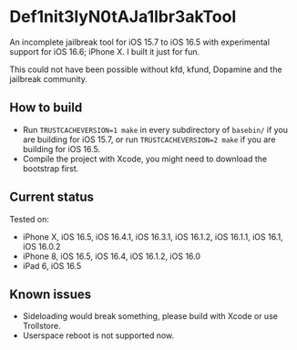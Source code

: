 # Def1nit3lyN0tAJa1lbr3akTool

An incomplete jailbreak tool for iOS 15.7 to iOS 16.5 with experimental support for iOS 16.6; iPhone X. I built it just for fun.

This could not have been possible without kfd, kfund, Dopamine and the jailbreak community.

## How to build

- Run `TRUSTCACHEVERSION=1 make` in every subdirectory of `basebin/` if you are building for iOS 15.7, or run `TRUSTCACHEVERSION=2 make` if you are building for iOS 16.5. 
- Compile the project with Xcode, you might need to download the bootstrap first.

## Current status

Tested on: 
- iPhone X, iOS 16.5, iOS 16.4.1, iOS 16.3.1, iOS 16.1.2, iOS 16.1.1, iOS 16.1, iOS 16.0.2
- iPhone 8, iOS 16.5, iOS 16.4, iOS 16.1.2, iOS 16.0
- iPad 6, iOS 16.5

## Known issues

- Sideloading would break something, please build with Xcode or use Trollstore.
- Userspace reboot is not supported now.
